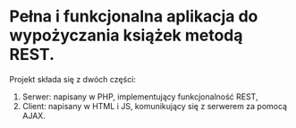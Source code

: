 # Pełna i funkcjonalna aplikacja do wypożyczania książek metodą REST.

Projekt składa się z dwóch części:
1. Serwer: napisany w PHP, implementujący funkcjonalność REST,
2. Client: napisany w HTML i JS, komunikujący się z serwerem za pomocą AJAX.